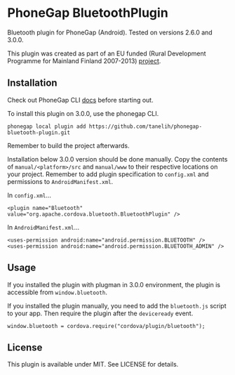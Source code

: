 PhoneGap BluetoothPlugin
========================
Bluetooth plugin for PhoneGap (Android). Tested on versions 2.6.0 and 3.0.0.

This plugin was created as part of an EU funded (Rural Development Programme for Mainland Finland 2007-2013) 
[project](http://blogit.jamk.fi/metsaapuilta/en/).

Installation
------------
Check out PhoneGap CLI [docs](http://docs.phonegap.com/en/3.0.0/guide_cli_index.md.html#The%20Command-line%20Interface) before starting out.

To install this plugin on 3.0.0, use the phonegap CLI.

```
phonegap local plugin add https://github.com/tanelih/phonegap-bluetooth-plugin.git
```

Remember to build the project afterwards.

Installation below 3.0.0 version should be done manually. Copy the contents of `manual/<platform>/src` and `manual/www` to their respective locations on your project. Remember to add plugin specification to `config.xml` and permissions to `AndroidManifest.xml`.

In `config.xml`...
```
<plugin name="Bluetooth" value="org.apache.cordova.bluetooth.BluetoothPlugin" />
```

In `AndroidManifest.xml`...
```
<uses-permission android:name="android.permission.BLUETOOTH" />
<uses-permission android:name="android.permission.BLUETOOTH_ADMIN" />
```

Usage
-----

If you installed the plugin with plugman in 3.0.0 environment, the plugin is accessible from `window.bluetooth`.

If you installed the plugin manually, you need to add the `bluetooth.js` script to your app. Then require the plugin after the `deviceready` event.
```
window.bluetooth = cordova.require("cordova/plugin/bluetooth");
```

License
-------
This plugin is available under MIT. See LICENSE for details.
